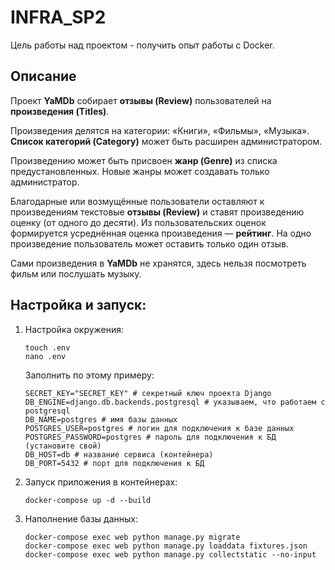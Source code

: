 # INFRA_SP2

Цель работы над проектом - получить опыт работы с Docker.

## Описание

Проект **YaMDb** собирает **отзывы (Review)** пользователей на **произведения 
(Titles)**. 

Произведения делятся на категории: «Книги», «Фильмы», «Музыка». 
**Список категорий (Category)** может быть расширен администратором.

Произведению может быть присвоен **жанр (Genre)** из списка предустановленных.
Новые жанры может создавать только администратор.

Благодарные или возмущённые пользователи оставляют к произведениям текстовые
**отзывы (Review)** и ставят произведению оценку (от одного до десяти).
Из пользовательских оценок формируется усреднённая оценка произведения — 
**рейтинг**.
На одно произведение пользователь может оставить только один отзыв.

Сами произведения в **YaMDb** не хранятся, здесь нельзя посмотреть фильм или 
послушать музыку.

## Настройка и запуск:
1. Настройка окружения:
   ```
   touch .env
   nano .env
   ```
   Заполнить по этому примеру:
   ```
   SECRET_KEY="SECRET_KEY" # секретный ключ проекта Django
   DB_ENGINE=django.db.backends.postgresql # указываем, что работаем с postgresql
   DB_NAME=postgres # имя базы данных
   POSTGRES_USER=postgres # логин для подключения к базе данных
   POSTGRES_PASSWORD=postgres # пароль для подключения к БД (установите свой)
   DB_HOST=db # название сервиса (контейнера)
   DB_PORT=5432 # порт для подключения к БД
   ```

2. Запуск приложения в контейнерах:
   ```
   docker-compose up -d --build
   ```
   
3. Наполнение базы данных:
   ```
   docker-compose exec web python manage.py migrate
   docker-compose exec web python manage.py loaddata fixtures.json
   docker-compose exec web python manage.py collectstatic --no-input
   ```